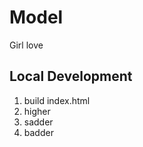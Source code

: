 # Model

Girl
 love 

 ## Local Development

 1. build index.html
 2. higher
 3. sadder
 4. badder

